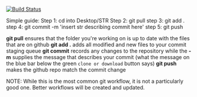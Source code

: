 [![Build Status](https://cloud.drone.io/api/badges/albertboston/test/status.svg)](https://cloud.drone.io/albertboston/test)

Simple guide:
Step 1: cd into Desktop/STR
Step 2: git pull
step 3: git add .
step 4: git commit -m 'insert str describing commit here'
step 5: git push

**git pull** ensures that the folder you're working on is up to date with the files that are on github
**git add .** adds all modified and new files to your commit staging queue
**git commit** records any changes to the repository while the **-m** supplies the message that describes your commit (what the message on the blue bar below the green ```clone or download``` button says)
**git push** makes the github repo match the commit change

NOTE: While this is the most common git workflow, it is not a particularly good one. Better workflows will be created and updated.

